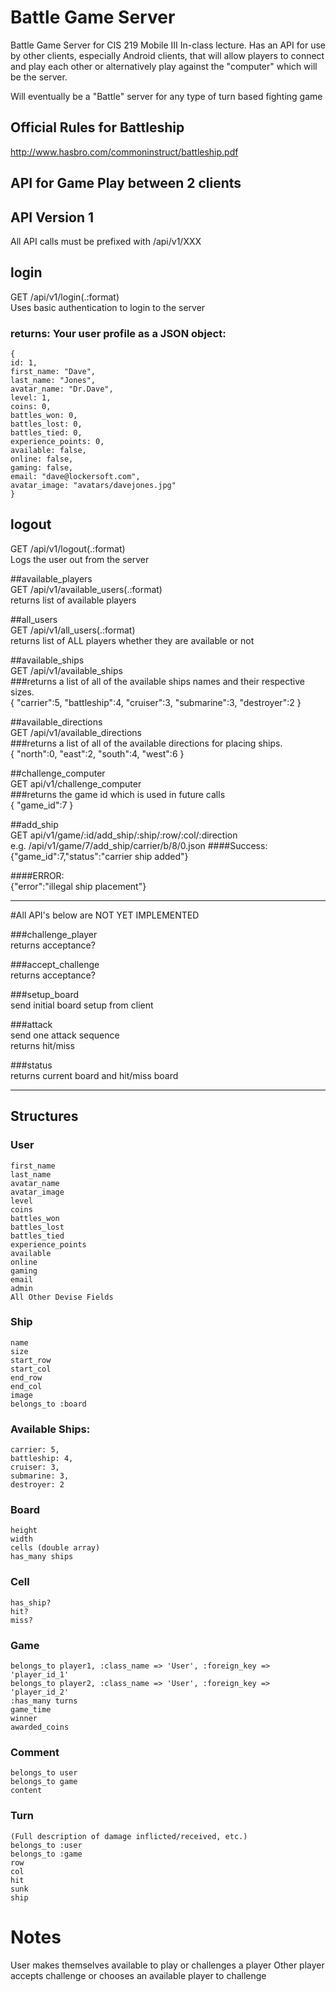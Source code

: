 Battle Game Server
=================

Battle Game Server for CIS 219 Mobile III In-class lecture.  Has an API for use by other clients, especially Android clients, that will allow players to connect and play each other or alternatively play against  the "computer" which will be the server.

Will eventually be a "Battle" server for any type of turn based fighting game

## Official Rules for Battleship  
http://www.hasbro.com/commoninstruct/battleship.pdf


## API for Game Play between 2 clients  
## API Version 1
All API calls must be prefixed with /api/v1/XXX

## login  
GET /api/v1/login(.:format)  
Uses basic authentication to login to the server  

### returns: Your user profile as a JSON object:  
    {
    id: 1,
    first_name: "Dave",
    last_name: "Jones",
    avatar_name: "Dr.Dave",
    level: 1,
    coins: 0,
    battles_won: 0,
    battles_lost: 0,
    battles_tied: 0,
    experience_points: 0,
    available: false,
    online: false,
    gaming: false,
    email: "dave@lockersoft.com",
    avatar_image: "avatars/davejones.jpg"
    }

## logout  
GET /api/v1/logout(.:format)  
Logs the user out from the server  

##available_players  
GET /api/v1/available_users(.:format)  
  returns list of available players  

##all_users  
GET /api/v1/all_users(.:format)  
  returns list of ALL players whether they are available or not

##available_ships  
GET /api/v1/available_ships  
###returns a list of all of the available ships names and their respective sizes.  
    {
    "carrier":5,
    "battleship":4,
    "cruiser":3,
    "submarine":3,
    "destroyer":2
    }

##available_directions  
GET /api/v1/available_directions  
###returns a list of all of the available directions for placing ships.  
    {
    "north":0,
    "east":2,
    "south":4,
    "west":6
    }

##challenge_computer  
GET api/v1/challenge_computer  
###returns the game id which is used in future calls  
    {
    "game_id":7
    }

##add_ship  
GET api/v1/game/:id/add_ship/:ship/:row/:col/:direction  
e.g.  /api/v1/game/7/add_ship/carrier/b/8/0.json
####Success:  
    {"game_id":7,"status":"carrier ship added"}

####ERROR:  
    {"error":"illegal ship placement"}
    
- - -  

#All API's below are NOT YET IMPLEMENTED

###challenge_player  
  returns acceptance?  
  
###accept_challenge  
  returns acceptance?
  
###setup_board  
  send initial board setup from client
  
###attack  
  send one attack sequence  
  returns hit/miss  
  
###status  
  returns current board and hit/miss board  
  
- - -  

## Structures

### User  
    first_name  
    last_name  
    avatar_name 
    avatar_image
    level                  
    coins                  
    battles_won            
    battles_lost           
    battles_tied           
    experience_points     
    available     
    online              
    gaming               
    email                
    admin  
    All Other Devise Fields  
    
### Ship  
    name  
    size  
    start_row
    start_col
    end_row
    end_col
    image
    belongs_to :board

### Available Ships:  
    carrier: 5,
    battleship: 4,
    cruiser: 3,
    submarine: 3,
    destroyer: 2


### Board  
    height  
    width  
    cells (double array)  
    has_many ships  
    
### Cell
    has_ship? 
    hit?
    miss?
    
### Game
    belongs_to player1, :class_name => 'User', :foreign_key => 'player_id_1'
    belongs_to player2, :class_name => 'User', :foreign_key => 'player_id_2'
    :has_many turns
    game_time
    winner
    awarded_coins
    
### Comment
    belongs_to user
    belongs_to game
    content
    
### Turn
    (Full description of damage inflicted/received, etc.)
    belongs_to :user
    belongs_to :game
    row
    col
    hit  
    sunk  
    ship  
    
# Notes

User makes themselves available to play or challenges a player
Other player accepts challenge or chooses an available player to challenge